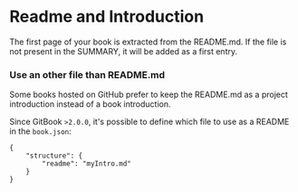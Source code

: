 # Readme and Introduction

The first page of your book is extracted from the README.md. If the file is not present in the SUMMARY, it will be added as a first entry.

### Use an other file than README.md

Some books hosted on GitHub prefer to keep the README.md as a project introduction instead of a book introduction.

Since GitBook `>2.0.0`, it's possible to define which file to use as a README in the `book.json`:

```
{
    "structure": {
        "readme": "myIntro.md"
    }
}
```
